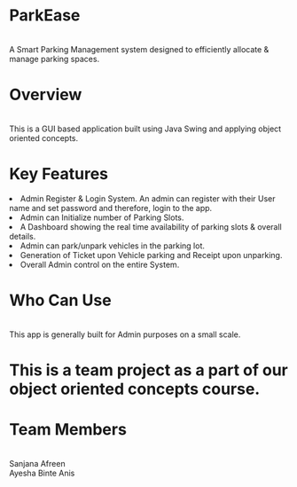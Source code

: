 # ParkEase
<br>
A Smart Parking Management system designed to efficiently allocate & manage parking spaces. 

# Overview
<br>
This is a GUI based application built using Java Swing and applying object oriented concepts.

# Key Features

<li>Admin Register & Login System. An admin can register with their User name and set password and therefore, login to the app. </li>
<li> Admin can Initialize number of Parking Slots.</li>
<li>A Dashboard showing the real time availability of parking slots & overall details.</li>
<li>Admin can park/unpark vehicles in the parking lot.</li>
<li>Generation of Ticket upon Vehicle parking and Receipt upon unparking.</li>
<li>Overall Admin control on the entire System.</li>

# Who Can Use
<br>
This app is generally built for Admin purposes on a small scale.

# This is a team project as a part of our object oriented concepts course.
# Team Members
<br>
Sanjana Afreen
<br>
Ayesha Binte Anis
